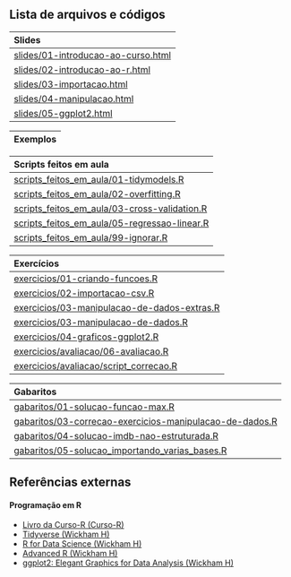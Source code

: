 
<!-- README.md is generated from README.Rmd. Please edit that file -->

<!-- ## Configuração inicial -->

<!-- #### Passo 1: Instalar pacotes -->

<!-- ```{r, eval=FALSE} -->

<!-- install.packages("remotes") -->

<!-- # instalar pacotes com bases de dados -->

<!-- remotes::install_github("curso-r/basesCursoR") -->

<!-- # instalar pacote da Curso-R -->

<!-- remotes::install_github("curso-r/CursoR") -->

<!-- # instalar pacotes que vamos usar durante o curso -->

<!-- CursoR::instalar_dependencias() -->

<!-- ``` -->

<!-- #### Passo 2: Criar um projeto do RStudio -->

<!-- Faça um projeto do RStudio para usar durante todo o curso e em seguida abra-o. -->

<!-- #### Passo 3: Baixar o material -->

<!-- Certifique que você está dentro do projeto criado no passo 2 e rode o código abaixo. -->

<!-- OBS: Assim que rodar o código abaixo, o programa vai pedir uma escolha de opções. -->

<!-- Escolha o número correspondente ao curso de Machine Learning com R! -->

<!-- ```{r, eval=FALSE} -->

<!-- # Baixar ou atualizar material do curso -->

<!-- CursoR::atualizar_material() -->

<!-- ``` -->

## Lista de arquivos e códigos

| Slides                                                                                                                                      |
| :------------------------------------------------------------------------------------------------------------------------------------------ |
| <a href='https://curso-r.github.io/intro-programacao-em-r-mestre/slides/01-introducao-ao-curso.html'>slides/01-introducao-ao-curso.html</a> |
| <a href='https://curso-r.github.io/intro-programacao-em-r-mestre/slides/02-introducao-ao-r.html'>slides/02-introducao-ao-r.html</a>         |
| <a href='https://curso-r.github.io/intro-programacao-em-r-mestre/slides/03-importacao.html'>slides/03-importacao.html</a>                   |
| <a href='https://curso-r.github.io/intro-programacao-em-r-mestre/slides/04-manipulacao.html'>slides/04-manipulacao.html</a>                 |
| <a href='https://curso-r.github.io/intro-programacao-em-r-mestre/slides/05-ggplot2.html'>slides/05-ggplot2.html</a>                         |

| Exemplos |
| :------- |

| Scripts feitos em aula                                                                                                                               |
| :--------------------------------------------------------------------------------------------------------------------------------------------------- |
| <a href='https://curso-r.github.io/202006-intro-ml/scripts_feitos_em_aula/01-tidymodels.R'>scripts\_feitos\_em\_aula/01-tidymodels.R</a>             |
| <a href='https://curso-r.github.io/202006-intro-ml/scripts_feitos_em_aula/02-overfitting.R'>scripts\_feitos\_em\_aula/02-overfitting.R</a>           |
| <a href='https://curso-r.github.io/202006-intro-ml/scripts_feitos_em_aula/03-cross-validation.R'>scripts\_feitos\_em\_aula/03-cross-validation.R</a> |
| <a href='https://curso-r.github.io/202006-intro-ml/scripts_feitos_em_aula/05-regressao-linear.R'>scripts\_feitos\_em\_aula/05-regressao-linear.R</a> |
| <a href='https://curso-r.github.io/202006-intro-ml/scripts_feitos_em_aula/99-ignorar.R'>scripts\_feitos\_em\_aula/99-ignorar.R</a>                   |

| Exercícios                                                                                                                                                    |
| :------------------------------------------------------------------------------------------------------------------------------------------------------------ |
| <a href='https://curso-r.github.io/intro-programacao-em-r-mestre/exercicios/01-criando-funcoes.R'>exercicios/01-criando-funcoes.R</a>                         |
| <a href='https://curso-r.github.io/intro-programacao-em-r-mestre/exercicios/02-importacao-csv.R'>exercicios/02-importacao-csv.R</a>                           |
| <a href='https://curso-r.github.io/intro-programacao-em-r-mestre/exercicios/03-manipulacao-de-dados-extras.R'>exercicios/03-manipulacao-de-dados-extras.R</a> |
| <a href='https://curso-r.github.io/intro-programacao-em-r-mestre/exercicios/03-manipulacao-de-dados.R'>exercicios/03-manipulacao-de-dados.R</a>               |
| <a href='https://curso-r.github.io/intro-programacao-em-r-mestre/exercicios/04-graficos-ggplot2.R'>exercicios/04-graficos-ggplot2.R</a>                       |
| <a href='https://curso-r.github.io/intro-programacao-em-r-mestre/exercicios/avaliacao/06-avaliacao.R'>exercicios/avaliacao/06-avaliacao.R</a>                 |
| <a href='https://curso-r.github.io/intro-programacao-em-r-mestre/exercicios/avaliacao/script_correcao.R'>exercicios/avaliacao/script\_correcao.R</a>          |

| Gabaritos                                                                                                                                                                             |
| :------------------------------------------------------------------------------------------------------------------------------------------------------------------------------------ |
| <a href='https://curso-r.github.io/intro-programacao-em-r-mestre/gabaritos/01-solucao-funcao-max.R'>gabaritos/01-solucao-funcao-max.R</a>                                             |
| <a href='https://curso-r.github.io/intro-programacao-em-r-mestre/gabaritos/03-correcao-exercicios-manipulacao-de-dados.R'>gabaritos/03-correcao-exercicios-manipulacao-de-dados.R</a> |
| <a href='https://curso-r.github.io/intro-programacao-em-r-mestre/gabaritos/04-solucao-imdb-nao-estruturada.R'>gabaritos/04-solucao-imdb-nao-estruturada.R</a>                         |
| <a href='https://curso-r.github.io/intro-programacao-em-r-mestre/gabaritos/05-solucao_importando_varias_bases.R'>gabaritos/05-solucao\_importando\_varias\_bases.R</a>                |

## Referências externas

#### Programação em R

  - [Livro da Curso-R (Curso-R)](https://livro.curso-r.com/)
  - [Tidyverse (Wickham H)](https://www.tidyverse.org/)
  - [R for Data Science (Wickham H)](https://r4ds.had.co.nz/)
  - [Advanced R (Wickham H)](https://adv-r.hadley.nz/)
  - [ggplot2: Elegant Graphics for Data Analysis (Wickham
    H)](https://ggplot2-book.org/)
